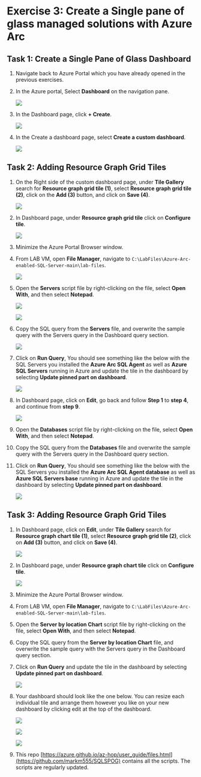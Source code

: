 # Exercise 3: Create a Single pane of glass managed solutions with Azure Arc 
 
## Task 1: Create a Single Pane of Glass Dashboard 
 
1. Navigate back to Azure Portal which you have already opened in the previous exercises. 
 
2. In the Azure portal, Select **Dashboard** on the navigation pane.   

    ![](media/Ex2-Task1-Step2.png)  
 
3. In the Dashboard page, click **+ Create**. 
 
    ![](media/Ex2-Task1-Step3.png) 
     
4. In the Create a dashboard page, select **Create a custom dashboard**. 
 
    ![](media/Ex2-Task1-Step4.png) 
 
## Task 2: Adding Resource Graph Grid Tiles 
 
1. On the Right side of the custom dashboard page, under **Tile Gallery** search for **Resource graph grid tile (1)**, select **Resource graph grid tile (2)**, click on the **Add (3)** button, and click on **Save (4)**. 
 
    ![](media/Ex2-Task1-Step5.png) 
     
2. In Dashboard page, under **Resource graph grid tile** click on **Configure tile**. <br>
 
    ![](media/Ex2-Task1-Step6.png)  
     
3. Minimize the Azure Portal Browser window. 
  
4. From LAB VM, open **File Manager**, navigate to `C:\LabFiles\Azure-Arc-enabled-SQL-Server-main\lab-files`. 
  
    ![](media/Ex2-Task1-Step8.png)  
  
5. Open the **Servers** script file by right-clicking on the file, select **Open With**, and then select **Notepad**. 
 
    ![](media/Ex2-Task1-Step9a.png)  
     
    ![](media/Ex2-Task1-Step9b.png)  
     
6. Copy the SQL query from the **Servers** file, and overwrite the sample query with the Servers query in the Dashboard query section. 
 
    ![](media/Ex2-Task1-Step10.png)  
     
7. Click on **Run Query**, You should see something like the below with the SQL Servers you installed the **Azure Arc SQL Agent** as well as **Azure SQL Servers** running in Azure and update the tile in the dashboard by selecting **Update pinned part on dashboard**. 
     
    ![](media/Ex2-Task1-Step11.png)  
     
8. In Dashboard page, click on **Edit**, go back and follow **Step 1** to **step 4**, and continue from **step 9**.
 
     ![](media/Ex2-Task1-Step12.png)  
     
9. Open the **Databases** script file by right-clicking on the file, select **Open With**, and then select **Notepad**. 
 
10. Copy the SQL query from the **Databases** file and overwrite the sample query with the Servers query in the Dashboard query section. 
 
11. Click on **Run Query**, You should see something like the below with the SQL Servers you installed the **Azure Arc SQL Agent database** as well as **Azure SQL Servers base** running in Azure and update the tile in the dashboard by selecting **Update pinned part on dashboard**. 
     
    ![](media/Ex2-Task1-Step15.png)   
          
## Task 3: Adding Resource Graph Grid Tiles      
     
1. In Dashboard page, click on **Edit**, under **Tile Gallery** search for **Resource graph chart tile (1)**, select **Resource graph grid tile (2)**, click on **Add (3)** button, and click on **Save (4)**. 
 
    ![](media/Ex2-Task3-Step1.png) 
     
2. In Dashboard page, under **Resource graph chart tile** click on **Configure tile**. 
 
    ![](media/Ex2-Task3-Step2.png)  
     
3. Minimize the Azure Portal Browser window. 
  
4. From LAB VM, open **File Manager**, navigate to `C:\LabFiles\Azure-Arc-enabled-SQL-Server-main\lab-files`. 
   
5. Open the **Server by location Chart** script file by right-clicking on the file, select **Open With**, and then select **Notepad**. 
      
6. Copy the SQL query from the **Server by location Chart** file, and overwrite the sample query with the Servers query in the Dashboard query section.  
 
7. Click on **Run Query** and update the tile in the dashboard by selecting **Update pinned part on dashboard**. 
     
    ![](media/Ex2-Task3-Step7.png) 
 
8.  Your dashboard should look like the one below. You can resize each individual tile and arrange them however you like on your new dashboard by clicking edit at the top of the dashboard. 
     
    ![](media/Ex2-Task3-Step8a.png) 
     
    ![](media/Ex2-Task3-Step8b.png) 
     
    ![](media/Ex2-Task3-Step8c.png)   

9. This repo [https://azure.github.io/az-hop/user_guide/files.html](https://github.com/markm555/SQLSPOG) contains all the scripts. The scripts are regularly updated.

